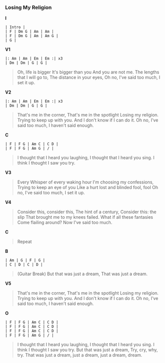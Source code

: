 ### Losing My Religion

**I**

    | Intro |
    | F | Dm G | Am | Am |
    | F | Dm G | Am | Am G |
    | G | 

**V1**

    |: Am | Am | Em | Em :| x3 
    | Dm | Dm | G | G | 

> Oh, life is bigger 
> It's bigger than you
> And you are not me.
> The lengths that I will go to,
> The distance in your eyes,
> Oh no, I've said too much,
> I set it up.

**V2**

    |: Am | Am | Em | Em :| x3 
    | Dm | Dm | G | G | 

> That's me in the corner,
> That's me in the spotlight
> Losing my religion.
> Trying to keep up with you.
> And I don't know if I can do it.
> Oh no, I've said too much,
> I haven't said enough.

**C**

    | F | F G | Am C | C D | 
    | F | F G | Am G | / | 

> I thought that I heard you laughing,
> I thought that I heard you sing.
> I think I thought I saw you try.

**V3**

> Every Whisper of every waking hour
> I'm choosing my confessions,
> Trying to keep an eye of you
> Like a hurt lost and blinded fool, fool
> Oh no, I've said too much,
> I set it up.

**V4**

> Consider this, consider this,
> The hint of a century,
> Consider this: the slip
> That brought me to my knees failed.
> What if all these fantasies
> Come flailing around?
> Now I've said too much.

**C**

> Repeat

**B**

    | Am | G | F | G |
    | C | D | C | D | 

> (Guitar Break)
> But that was just a dream,
> That was just a dream.

**V5**

> That's me in the corner,
> That's me in the spotlight
> Losing my religion.
> Trying to keep up with you.
> And I don't know if I can do it.
> Oh no, I've said too much,
> I haven't said enough.

**O**

    | F | F G | Am C | C D |
    | F | F G | Am C | C D |
    | F | F G | Am C | C D | 
    | F | F G | Am G | / | 

> I thought that I heard you laughing,
> I thought that I heard you sing.
> I think I thought I saw you try.
> But that was just a dream,
> Try, cry, why, try.
> That was just a dream, just a dream, just a dream, dream.
